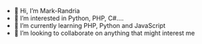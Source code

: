 - 👋 Hi, I’m Mark-Randria
- 👀 I’m interested in Python, PHP, C#....
- 🌱 I’m currently learning PHP, Python and JavaScript 
- 💞️ I’m looking to collaborate on anything that might interest me

<!---
Mark-Randria/Mark-Randria is a ✨ special ✨ repository because its `README.md` (this file) appears on your GitHub profile.
You can click the Preview link to take a look at your changes.
--->
